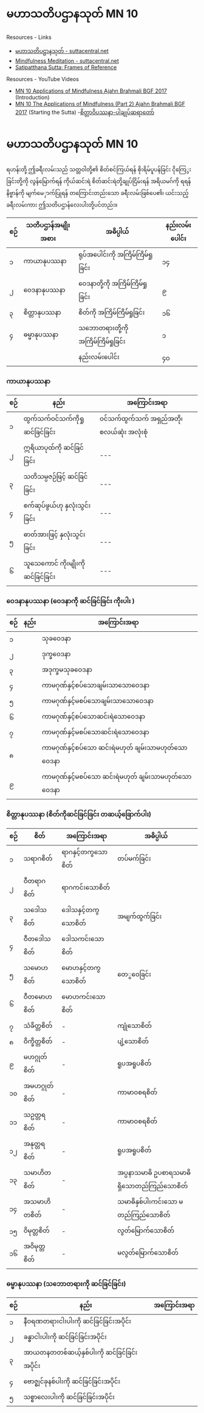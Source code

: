 # မဟာသတိပဌာနသုတ် MN 10
   

Resources - Links
- [မဟာသတိပဌာနသုတ် - suttacentral.net](https://suttacentral.net/mn10/my/pmt)
- [Mindfulness Meditation - suttacentral.net](https://suttacentral.net/mn10/en/sujato)
- [Satipatthana Sutta: Frames of Reference](https://www.accesstoinsight.org/tipitaka/mn/mn.010.than.html)

Resources - YouTube Videos
- [MN 10 Applications of Mindfulness Ajahn Brahmali BGF 2017](https://www.youtube.com/watch?v=z6Mzm0naBic) (Introduction)
- [MN 10 The Applications of Mindfulness (Part 2) Ajahn Brahmali BGF 2017](https://www.youtube.com/watch?v=2MOCp4UZwtg) (Starting the Sutta)
-[စိတ္တာဝိပဿနာ-ပါချုပ်ဆရာတော်](https://www.youtube.com/watch?v=AZpGc4APeG8)


# မဟာသတိပဌာနသုတ် MN 10
ရဟန်းတို့ ဤခရီးလမ်းသည် သတ္တဝါတို့၏ စိတ်စင်ကြယ်ရန် စိုးရိမ်ပူပန်ခြင်း ငိုကြေွးခြင်းတို့ကို လွန်မြောက်ရန် ကိုယ်ဆင်းရဲ စိတ်ဆင်းရဲတို့ချုပ်ငြိမ်းရန် အရိယမဂ်ကို ရရန် နိဗ္ဗာန်ကို မျက်မေှာက်ပြုရန် တကြောင်းတည်းသော ခရီးလမ်းဖြစ်ပေ၏၊ ယင်းသည့် ခရီးလမ်းကား ဤသတိပဌာန်လေးပါးတို့ပင်တည်း။


|စဉ်|သတိပဌာန်အမျိုးအစား|အဓိပ္ပါယ်|နည်းလမ်းပေါင်း|
 --- | --- | --- |---| 
|၁|ကာယာနုပဿနာ|ရုပ်အပေါင်းကို အကြိမ်ကြိမ်ရှုခြင်း |၁၄| 
|၂|ဝေဒနာနုပဿနာ|ဝေဒနာတို့ကို အကြိမ်ကြိမ်ရှုခြင်း |၉| 
|၃|စိတ္တာနုပဿနာ|စိတ်ကို အကြိမ်ကြိမ်ရှုခြင်း |၁၆| 
|၄|ဓမ္မာနုပဿနာ |သဘောတရားတို့ကို အကြိမ်ကြိမ်ရှုခြင်း|၁|
|||နည်းလမ်းပေါင်း|၄၀|


### ကာယာနုပဿနာ
|စဉ်|နည်း|အကြောင်းအရာ|
| --- | --- | --- |
|၁ | ထွက်သက်ဝင်သက်ကိုရှုဆင်ခြင်ခြင်း | ဝင်သက်ထွက်သက် အရှည်အတို၊စလယ်ဆုံး အလုံးစုံ |
|၂ |ဣရိယာပုထ်ကို ဆင်ခြင်ခြင်း  | --- |
|၃ | သတိသမ္ပဇဉ်ဖြင့် ဆင်ခြင်ခြင်း| --- |
|၄ | စက်ဆုပ်ဖွယ်ဟု နှလုံးသွင်းခြင်း | --- |
|၅ | ဓာတ်အားဖြင့် နှလုံးသွင်းခြင်း| --- |
|၆ | သူသေကောင် ကိုးမျိုးကို ဆင်ခြင်ခြင်း | --- |


### ဝေဒနာနုပဿနာ (ဝေဒနာကို ဆင်ခြင်ခြင်း ကိုးပါး )
|စဉ်|နည်း|အကြောင်းအရာ|
| --- | --- | --- |
|၁| | သုခဝေဒနာ |
|၂|  | ဒုက္ခဝေဒနာ |
|၃|  | အဒုက္ခမသုခဝေဒနာ|
|၄|  | ကာမဂုဏ်နှင့်စပ်သောချမ်းသာသောဝေဒနာ |
|၅ |  | ကာမဂုဏ်နှင့်မစပ်သောချမ်းသာသောဝေဒနာ |
|၆ |  |ကာမဂုဏ်နှင့်စပ်သောဆင်းရဲသောဝေဒနာ |
|၇|  |ကာမဂုဏ်နှင့်မစပ်သောဆင်းရဲသောဝေဒနာ |
|၈ |  |ကာမဂုဏ်နှင့်စပ်သော ဆင်းရဲမဟုတ် ချမ်းသာမဟုတ်သောဝေဒနာ|
|၉|  |ကာမဂုဏ်နှင့်မစပ်သော ဆင်းရဲမဟုတ် ချမ်းသာမဟုတ်သောဝေဒနာ|

### စိတ္တာနုပဿနာ (စိတ်ကိုဆင်ခြင်ခြင်း တဆယ့်ခြောက်ပါး)
|စဉ်|စိတ်|အကြောင်းအရာ|အဓိပ္ပါယ်|
| --- | --- | --- |---
|၁|သရာဂစိတ် | ရာဂနှင့်တကွသောစိတ်| တပ်မက်ခြင်း
|၂ | ဝီတရာဂစိတ် | ရာဂကင်းသောစိတ် |
|၃ | သဒေါသစိတ်| ဒေါသနှင့်တကွသောစိတ်|အမျက်ထွက်ခြင်း
|၄ |ဝီတဒေါသစိတ်  | ဒေါသကင်းသောစိတ် |
|၅ | သမောဟစိတ်| မောဟနှင့်တကွသောစိတ် |တေွဝေခြင်း
|၆ | ဝီတမောဟစိတ် | မောဟကင်းသောစိတ် |
|၇ | သံခိတ္တစိတ်| - |ကျုံသောစိတ်
|၈ | ဝိက္ခိတ္တစိတ်|-  |ပျံ့သောစိတ်
|၉ | မဟဂ္ဂုတ်စိတ်| - |ရူပအရူပစိတ်
|၁၀ |အမဟဂ္ဂုတ်စိတ် |-  |ကာမာဝစရစိတ်
|၁၁|သဥတ္တရစိတ် | - |ကာမာဝစရစိတ်
|၁၂ |အနုတ္တရစိတ် | - |ရူပအရူပစိတ်
|၁၃ |သမာဟိတစိတ် | - |အပ္ပနာသမာဓိ ဥပစာရသမာဓိရှိသောတည်ကြည်သောစိတ်
|၁၄ |အသမာဟိတစိတ် | - |သမာဓိနှစ်ပါးကင်းသော မတည်ကြည်သောစိတ်
|၁၅ |ဝိမုတ္တစိတ် | - |လွတ်မြောက်သောစိတ်
|၁၆|အဝိမုတ္တစိတ် | - |မလွတ်မြောက်သောစိတ်

### ဓမ္မာနုပဿနာ (သဘောတရားကို ဆင်ခြင်ခြင်း)
|စဉ်|နည်း|အကြောင်းအရာ|
| --- | --- | --- |
|၁|နီဝရဏတရားငါးပါးကို ဆင်ခြင်ခြင်းအပိုင်း |  |
|၂|ခန္ဓာငါးပါးကို ဆင်ခြင်ခြင်းအပိုင်း |  |
|၃|အာယတနတတစ်ဆယ့်နှစ်ပါးကို ဆင်ခြင်ခြင်းအပိုင်း |  |
|၄|ဗောဇ္စျင်ခုနစ်ပါးကို ဆင်ခြင်ခြင်းအပိုင်း |  |
|၅|သစ္စာလေးပါးကို ဆင်ခြင်ခြင်းအပိုင်း |  |
